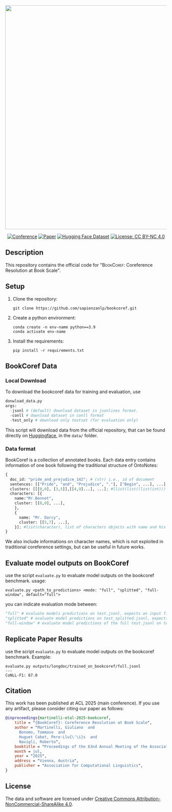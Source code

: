 <div align="center">
  <img src="/home/martinelli/maverick-coref/experiments/image.png" width="700">

</div>

<div align="center">



[![Conference](http://img.shields.io/badge/ACL-2025-4b44ce.svg)](https://20245aclweb.org/)
[![Paper](http://img.shields.io/badge/paper-ACL--anthology-B31B1B.svg)](https://aclanthology.org/)
[![Hugging Face Dataset](https://img.shields.io/badge/%F0%9F%A4%97%20Hugging%20Face-Dataset-FCD21D)](https://huggingface.co/collections/sapienzanlp/relik-retrieve-read-and-link-665d9e4a5c3ecba98c1bef19)
[![License: CC BY-NC 4.0](https://img.shields.io/badge/License-CC%20BY--NC%204.0-green.svg)](https://creativecommons.org/licenses/by-nc/4.0/)
</div>


##  Description
This repository contains the official code for "<span style="font-variant: small-caps;">BookCoref</span>: Coreference Resolution at Book Scale".


## Setup 
1. Clone the repository:
    ```
    git clone https://github.com/sapienzanlp/bookcoref.git
    ```
2. Create a python environment: 
    ```
    conda create -n env-name python==3.9
    conda activate env-name
    ```
3. Install the requirements:
    ```
    pip install -r requirements.txt
    ```

## BookCoref Data 
  
### Local Download
  To download the bookcoref data for training and evaluation, use 
  ``` python 
  donwload_data.py 
  args:
    -jsonl # (default) download dataset in jsonlines format.
    -conll # download dataset in conll format
    -test_only # download only testset (for evaluation only)
  ```
  This script will download data from the official repository, that can be found directly on [Huggingface](hf.co/sapienzanlp/bookcoref), in the ``` data/ ``` folder.
  
### Data format
  BookCoref is a collection of annotated books. 
  Each data entry contains information of one book following the traditional structure of OntoNotes:

```python
{
  doc_id: "pride_and_prejudice_142"; # (str) i.e., id of document 
  sentences: [["Pride", "and", "Prejudice", "."], ["Begin", ...], ...]; # list(list(str))) i.e., list of word-tokenized sentences
  clusters: [[[0,0], [3,5]],[[4,9]...], ...]; #llist(list((list(int))) i.e., list of clusters' mention offsets
  characters: [{
    name:"Mr.Bennet", 
    cluster: [[0,0], ...],
    },
    {
      name: "Mr. Darcy",
      cluster: [[5,7], ...],
    }]; #list(character), list of characters objects with name and his mentions offsets, i,e., dict(name:str, cluster:list(list(int)))
}
```

We also include informations on character names, which is not exploited in traditional coreference settings, but can be useful in future works.

## Evaluate model outputs on BookCoref
use the script ```evaluate.py``` to evaluate model outputs on the bookcoref benchmark.
usage:
```
evaluate.py <path_to_predictions> <mode: "full", "splitted", "full-window", default="full">

```
you can indicate evaluation mode between:

```python
"full" # evaluate models predictions on test.jsonl, expects an input file of predictions on the full testset books. On the paper is referred as BookCoref_gold results.
"splitted" # evaluate model predictions on test_splitted.jsonl, expects an input file of predictions on the split version of our testset books. On the paper is referred as SPLIT-BookCoref_gold results.
"full-window" # evaluate model predictions of the full test.jsonl on test_splitted.jsonl, by splitting clusters every 1500 tokens. Expects an input file of predictions on the full testset books. On the paper is referred as BookCoref_gold-windows.

```
## Replicate Paper Results
use the script ```evaluate.py``` to evaluate model outputs on the bookcoref benchmark.
Example:
```
evaluate.py outputs/longdoc/trained_on_bookcoref/full.jsonl 
---
CoNLL-F1: 67.0
```

## Citation
This work has been published at ACL 2025 (main conference). If you use any artifact, please consider citing our paper as follows:

```bibtex
@inproceedings{martinelli-etal-2025-bookcoref,
    title = "{BookCoref}: Coreference Resolution at Book Scale",
    author = "Martinelli, Giuliano  and
      Bonomo, Tommaso  and
      Huguet Cabot, Pere-Llu{\'\i}s  and
      Navigli, Roberto",
    booktitle = "Proceedings of the 63nd Annual Meeting of the Association for Computational Linguistics (Volume 1: Long Papers)",
    month = jul,
    year = "2025",
    address = "Vienna, Austria",
    publisher = "Association for Computational Linguistics",
}
```


## License

The data and software are licensed under [Creative Commons Attribution-NonCommercial-ShareAlike 4.0](https://creativecommons.org/licenses/by-nc-sa/4.0/).

